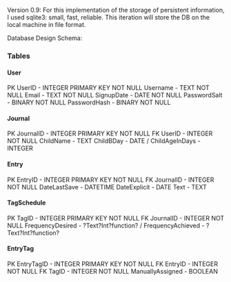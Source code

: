 Version 0.9: For this implementation of the storage of persistent information, I used sqlite3: small, fast, reliable. This iteration will store the DB on the local machine in file format.

Database Design Schema:

### Tables

#### User
PK  UserID - INTEGER PRIMARY KEY NOT NULL
    Username - TEXT NOT NULL
    Email - TEXT  NOT NULL
    SignupDate - DATE NOT NULL
    PasswordSalt - BINARY NOT NULL
    PasswordHash - BINARY NOT NULL

#### Journal
PK  JournalID - INTEGER PRIMARY KEY NOT NULL
FK  UserID - INTEGER NOT NULL
    ChildName - TEXT
    ChildBDay - DATE
/   ChildAgeInDays - INTEGER

#### Entry
PK  EntryID - INTEGER PRIMARY KEY NOT NULL
FK  JournalID - INTEGER NOT NULL
    DateLastSave - DATETIME
    DateExplicit - DATE
    Text - TEXT

#### TagSchedule
PK  TagID - INTEGER PRIMARY KEY NOT NULL
FK  JournalID - INTEGER NOT NULL
    FrequencyDesired - ?Text?Int?function?
/   FrequencyAchieved - ?Text?Int?function?

#### EntryTag
PK  EntryTagID - INTEGER PRIMARY KEY NOT NULL
FK  EntryID - INTEGER NOT NULL
FK  TagID - INTEGER NOT NULL
    ManuallyAssigned - BOOLEAN
